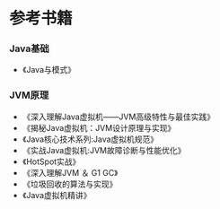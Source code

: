 # 参考书籍

### Java基础

  * 《Java与模式》


### JVM原理

  * 《深入理解Java虚拟机——JVM高级特性与最佳实践》
  * 《揭秘Java虚拟机：JVM设计原理与实现》
  * 《Java核心技术系列:Java虚拟机规范》
  * 《实战Java虚拟机:JVM故障诊断与性能优化》
  * 《HotSpot实战》
  * 《深入理解JVM ＆ G1 GC》
  * 《垃圾回收的算法与实现》
  * 《Java虚拟机精讲》
